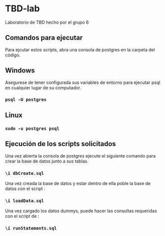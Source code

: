 # TBD-lab
Laboratorio de TBD hecho por el grupo 6

## Comandos para ejecutar
Para ejcutar estos scripts, abra una consola de postgres en la carpeta del código.

## Windows

Asegurese de tener configurada sus variables de entorno para ejecutar psql en cualquier lugar de su computador.

### `psql -U postgres`

## Linux

### `sudo -u postgres psql`

## Ejecución de los scripts solicitados


Una vez abierta la consola de postgres ejecute el siguiente comando para crear la base de datos junto a sus tablas.

### `\i dbCreate.sql`

Una vez creada la base de datos y estar dentro de ella poble la base de datos con el script : 

### `\i loadData.sql`

Una vez cargado los datos dummys, puede hacer las consultas requeridas con el script de  : 

### `\i runStatements.sql`

